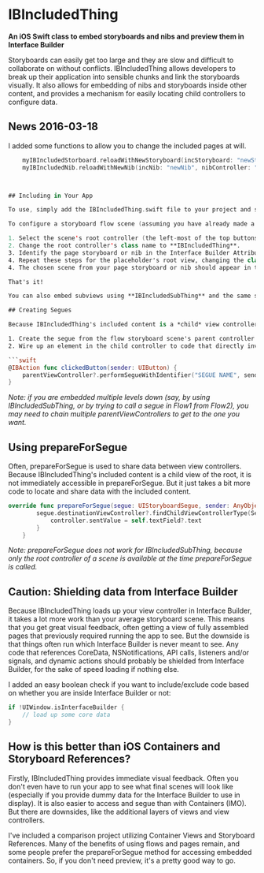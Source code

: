 # IBIncludedThing

**An iOS Swift class to embed storyboards and nibs and preview them in Interface Builder**

Storyboards can easily get too large and they are slow and difficult to collaborate on without conflicts. IBIncludedThing allows developers to break up their application into sensible chunks and link the storyboards visually. It also allows for embedding of nibs and storyboards inside other content, and provides a mechanism for easily locating child controllers to configure data.

## News 2016-03-18

I added some functions to allow you to change the included pages at will.
```swift
	myIBIncludedStorboard.reloadWithNewStoryboard(incStoryboard: "newStoryboard", sceneId: "newScene")
	myIBIncludedNib.reloadWithNewNib(incNib: "newNib", nibController: "newController")



## Including in Your App

To use, simply add the IBIncludedThing.swift file to your project and start dividing your storyboards into flows and pages. A flow contains many IBIncludedThing scenes, all linked out to individual storyboard pages and their controllers. See the demo for examples.

To configure a storyboard flow scene (assuming you have already made a page storyboard to include):

1. Select the scene's root controller (the left-most of the top buttons, currently a yellow circle in Xcode).
2. Change the root controller's class name to **IBIncludedThing**.
3. Identify the page storyboard or nib in the Interface Builder Attributes Inspector, under IBIncludedThing. There are four fields shown. Either the **Inc Storyboard** or **Inc Nib** field must be filled in. The (optional) **Scene Id** field allows for linking to scenes that are not checked as Initial View Controller. The (optional) **Nib Controller** field allows for linking a nib to an associated owner view controller.
4. Repeat these steps for the placeholder's root view, changing the class name to **IBIncludedThingPreview**. *(This duplication is unfortunately necessary due to the fickleness of @IBDesignable and view controllers.)*
4. The chosen scene from your page storyboard or nib should appear in the flow storyboard. *(It may be slid under the top navigation bar if you have one - don't worry: it will adjust its insets properly at load time.)*

That's it! 

You can also embed subviews using **IBIncludedSubThing** and the same steps, which makes it easy to bring page components together.

## Creating Segues

Because IBIncludedThing's included content is a *child* view controller of the main storyboard scene, invoking segues can get tricky. I have just got into the habit of invoking all segues from IBAction functions.

1. Create the segue from the flow storyboard scene's parent controller (the yellow circle) to the new scene and give it a unique identifier.
2. Wire up an element in the child controller to code that directly invokes the segue by its identifier:

```swift
@IBAction func clickedButton(sender: UIButton) {
    parentViewController?.performSegueWithIdentifier("SEGUE NAME", sender: sender)
}
```

*Note: if you are embedded multiple levels down (say, by using IBIncludedSubThing, or by trying to call a segue in Flow1 from Flow2), you may need to chain multiple parentViewControllers to get to the one you want.*

## Using prepareForSegue

Often, prepareForSegue is used to share data between view controllers. Because IBIncludedThing's included content is a child view of the root, it is not immediately accessible in prepareForSegue. But it just takes a bit more code to locate and share data with the included content.

```swift
override func prepareForSegue(segue: UIStoryboardSegue, sender: AnyObject?) {
        segue.destinationViewController?.findChildViewControllerType(SecondController.self) { controller in
            controller.sentValue = self.textField?.text
        }
    }
```

*Note: prepareForSegue does not work for IBIncludedSubThing, because only the root controller of a scene is available at the time prepareForSegue is called.*

## Caution: Shielding data from Interface Builder

Because IBIncludedThing loads up your view controller in Interface Builder, it takes a lot more work than your average storyboard scene. This means that you get great visual feedback, often getting a view of fully assembled pages that previously required running the app to see. But the downside is that things often run which Interface Builder is never meant to see. Any code that references CoreData, NSNotifications, API calls, listeners and/or signals, and dynamic actions should probably be shielded from Interface Builder, for the sake of speed loading if nothing else. 

I added an easy boolean check if you want to include/exclude code based on whether you are inside Interface Builder or not:

```swift
if !UIWindow.isInterfaceBuilder { 
	// load up some core data
}
```

## How is this better than iOS Containers and Storyboard References?

Firstly, IBIncludedThing provides immediate visual feedback. Often you don't even have to run your app to see what final scenes will look like (especially if you provide dummy data for the Interface Builder to use in display). It is also easier to access and segue than with Containers (IMO). But there are downsides, like the additional layers of views and view controllers. 

I've included a comparison project utilizing Container Views and Storyboard References. Many of the benefits of using flows and pages remain, and some people prefer the prepareForSegue method for accessing embedded containers. So, if you don't need preview, it's a pretty good way to go.